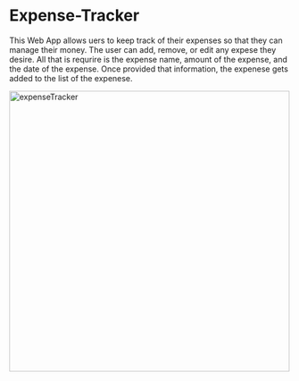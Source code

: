 # Expense-Tracker

This Web App allows uers to keep track of their expenses so that they can manage their money. The user can add, remove, or edit any expese they desire. All that is requrire is the expense name, amount of the expense, and the date of the expense. Once provided that information, the expenese gets added to the list of the expenese. 

<img width="502" alt="expenseTracker" src="https://user-images.githubusercontent.com/22111542/121826952-f9469f00-cc7f-11eb-895a-8009c4b96e3e.PNG">




